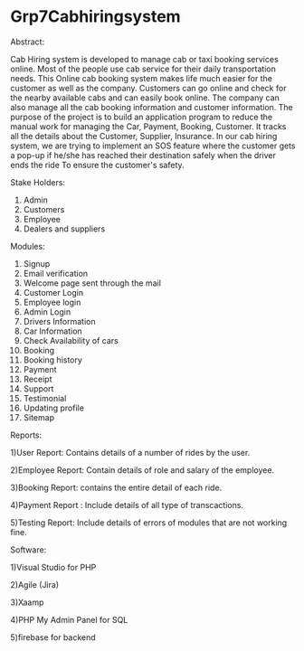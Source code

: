 # Grp7Cabhiringsystem

Abstract: 

Cab Hiring system is developed to manage cab or taxi booking services online. Most of the people use cab service for their daily transportation needs. This Online cab booking system makes life much easier for the customer as well as the company. Customers can go online and check for the nearby available cabs and can easily book online. The company can also manage all the cab booking information and customer information. The purpose of the project is to build an application program to reduce the manual work for managing the Car, Payment, Booking, Customer. It tracks all the details about the Customer, Supplier, Insurance. In our cab hiring system, we are trying to implement an SOS feature where the customer gets a pop-up if he/she has reached their destination safely when the driver ends the ride To ensure the customer's safety.


Stake Holders:
1) Admin
2) Customers
3) Employee
4) Dealers and suppliers


Modules:

1. Signup
2. Email verification
3. Welcome page sent through the mail
4. Customer Login
5. Employee login
6. Admin Login
7. Drivers Information
8. Car Information
9. Check Availability of cars
10. Booking
11. Booking history
12. Payment
13. Receipt
14. Support
15. Testimonial
16. Updating profile
17. Sitemap


Reports:

1)User Report: Contains details of a number of rides by the user.

2)Employee Report: Contain details of role and salary of the employee.

3)Booking Report: contains the entire detail of each ride.

4)Payment Report : Include details of all type of transcactions.

5)Testing Report: Include details of errors of modules that are not working fine.


Software:

1)Visual Studio for PHP  

2)Agile (Jira) 

3)Xaamp

4)PHP My Admin Panel for SQL 

5)firebase for backend



